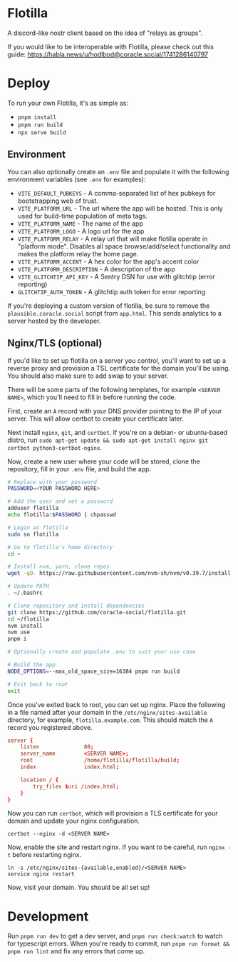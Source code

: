 # Flotilla

A discord-like nostr client based on the idea of "relays as groups".

If you would like to be interoperable with Flotilla, please check out this guide: https://habla.news/u/hodlbod@coracle.social/1741286140797

# Deploy

To run your own Flotilla, it's as simple as:

- `pnpm install`
- `pnpm run build`
- `npx serve build`

## Environment

You can also optionally create an `.env` file and populate it with the following environment variables (see `.env` for examples):

- `VITE_DEFAULT_PUBKEYS` - A comma-separated list of hex pubkeys for bootstrapping web of trust.
- `VITE_PLATFORM_URL` - The url where the app will be hosted. This is only used for build-time population of meta tags.
- `VITE_PLATFORM_NAME` - The name of the app
- `VITE_PLATFORM_LOGO` - A logo url for the app
- `VITE_PLATFORM_RELAY` - A relay url that will make flotilla operate in "platform mode". Disables all space browse/add/select functionality and makes the platform relay the home page.
- `VITE_PLATFORM_ACCENT` - A hex color for the app's accent color
- `VITE_PLATFORM_DESCRIPTION` - A description of the app
- `VITE_GLITCHTIP_API_KEY` - A Sentry DSN for use with glitchtip (error reporting)
- `GLITCHTIP_AUTH_TOKEN` - A glitchtip auth token for error reporting

If you're deploying a custom version of flotilla, be sure to remove the `plausible.coracle.social` script from `app.html`. This sends analytics to a server hosted by the developer.

## Nginx/TLS (optional)

If you'd like to set up flotilla on a server you control, you'll want to set up a reverse proxy and provision a TSL certificate for the domain you'll be using. You should also make sure to add swap to your server.

There will be some parts of the following templates, for example `<SERVER NAME>`, which you'll need to fill in before running the code.

First, create an `A` record with your DNS provider pointing to the IP of your server. This will allow certbot to create your certificate later.

Next install `nginx`, `git`, and `certbot`. If you're on a debian- or ubuntu-based distro, run `sudo apt-get update && sudo apt-get install nginx git certbot python3-certbot-nginx`.

Now, create a new user where your code will be stored, clone the repository, fill in your `.env` file, and build the app.

```sh
# Replace with your password
PASSWORD=<YOUR PASSWORD HERE>

# Add the user and set a password
adduser flotilla
echo flotilla:$PASSWORD | chpasswd

# Login as flotilla
sudo su flotilla

# Go to flotilla's home directory
cd ~

# Install nvm, yarn, clone repos
wget -qO- https://raw.githubusercontent.com/nvm-sh/nvm/v0.39.7/install.sh | bash

# Update PATH
. ~/.bashrc

# Clone repository and install dependencies
git clone https://github.com/coracle-social/flotilla.git
cd ~/flotilla
nvm install
nvm use
pnpm i

# Optionally create and populate .env to suit your use case

# Build the app
NODE_OPTIONS=--max_old_space_size=16384 pnpm run build

# Exit back to root
exit
```

Once you've exited back to root, you can set up nginx. Place the following in a file named after your domain in the `/etc/nginx/sites-available` directory, for example, `flotilla.example.com`. This should match the `A` record you registered above.

```conf
server {
    listen              80;
    server_name         <SERVER NAME>;
    root                /home/flotilla/flotilla/build;
    index               index.html;

    location / {
        try_files $uri /index.html;
    }
}
```

Now you can run `certbot`, which will provision a TLS certificate for your domain and update your nginx configuration.

```
certbot --nginx -d <SERVER NAME>
```

Now, enable the site and restart nginx. If you want to be careful, run `nginx -t` before restarting nginx.

```
ln -s /etc/nginx/sites-{available,enabled}/<SERVER NAME>
service nginx restart
```

Now, visit your domain. You should be all set up!

# Development

Run `pnpm run dev` to get a dev server, and `pnpm run check:watch` to watch for typescript errors. When you're ready to commit, run `pnpm run format && pnpm run lint` and fix any errors that come up.
